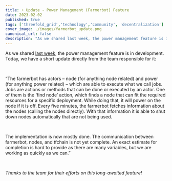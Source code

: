 ```yaml
---
title: ⚡️ Update - Power Management (Farmerbot) Feature 
date: 2023-02-02
published: true
tags: ['threefold_grid','technology','community', 'decentralization']
cover_image: ./images/farmerbot_update.png
canonical_url: false
description: "As we shared last week, the power management feature is in development. Today, we have a short update directly from the team responsible for it."
---
```


As we shared [last week](https://forum.threefold.io/t/tfgrid-power-management-feature-for-3-8-1/3721), the power management feature is in development. Today, we have a short update directly from the team responsible for it:

<br/>

“The farmerbot has actors – node (for anything node related) and power (for anything power related) – which are able to execute what we call jobs. Jobs are actions or methods that can be done or executed by an actor. One of them is the ‘find node’ action, which finds a node that can fit the required resources for a specific deployment. While doing that, it will power on the node if it is off. Every five minutes, the farmerbot fetches information about the nodes (calling the nodes directly). With that information it is able to shut down nodes automatically that are not being used.

<br/>

The implementation is now mostly done. The communication between farmerbot, nodes, and tfchain is not yet complete. An exact estimate for completion is hard to provide as there are many variables, but we are working as quickly as we can.”

<br/>

*Thanks to the team for their efforts on this long-awaited feature!*
